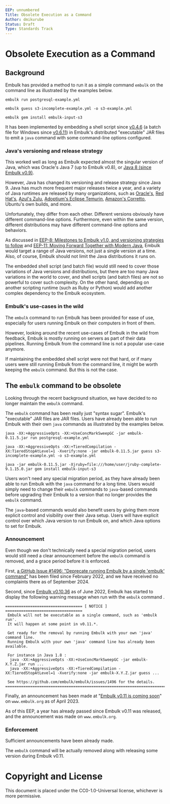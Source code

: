 ```yaml
---
EEP: unnumbered
Title: Obsolete Execution as a Command
Author: dmikurube
Status: Draft
Type: Standards Track
---
```


Obsolete Execution as a Command
================================

Background
-----------

Embulk has provided a method to run it as a simple command `embulk` on the command line as illustrated by the examples below.

```
embulk run postgresql-example.yml
```

```
embulk guess s3-incomplete-example.yml -o s3-example.yml
```

```
embulk gem install embulk-input-s3
```

It has been implemented by embedding a shell script since [v0.4.6](https://github.com/embulk/embulk/commit/38b000d5c6be13ad4ea2818d3cf6ea67e9d86c51) (a batch file for Windows since [v0.6.11](https://github.com/embulk/embulk/pull/192)) in Embulk's distributed "executable" JAR files to emit a `java` command with some command-line options configured.

### Java's versioning and release strategy

This worked well as long as Embulk expected almost the singular version of Java, which was Oracle's Java 7 (up to Embulk v0.8), or [Java 8 (since Embulk v0.9)](https://github.com/embulk/embulk/pull/853).

However, Java has changed its versioning and release strategy since Java 9. Java has much more frequent major releases twice a year, and a variety of Java runtimes are released by many organizations, such as [Oracle's](https://www.oracle.com/java/), [Red Hat's](https://developers.redhat.com/products/openjdk/overview), [Azul's Zulu](https://www.azul.com/products/core/), [Adoptium's Eclipse Temurin](https://adoptium.net/temurin/), [Amazon's Corretto](https://aws.amazon.com/en/corretto/), Ubuntu's own builds, and more.

Unfortunately, they differ from each other. Different versions obviously have different command-line options. Furthermore, even within the same version, different distributions may have different command-line options and behaviors.

As discussed in [EEP-8: Milestones to Embulk v1.0, and versioning strategies to follow](./eep-0008.md) and [EEP-11: Moving Forward Together with Modern Java](./eep-0011.md), Embulk would target a range of Java versions, not just a single version at a time. Also, of course, Embulk should not limit the Java distributions it runs on.

The embedded shell script (and batch file) would still need to cover those variations of Java versions and distributions, but there are too many Java variations in the world to cover, and shell scripts (and batch files) are not so powerful to cover such complexity. On the other hand, depending on another scripting runtime (such as Ruby or Python) would add another complex dependency to the Embulk ecosystem.

### Embulk's use-cases in the wild

The `embulk` command to run Embulk has been provided for ease of use, especially for users running Embulk on their computers in front of them.

However, looking around the recent use-cases of Embulk in the wild from feedback, Embulk is mostly running on servers as part of their data pipelines. Running Embulk from the command line is not a popular use-case anymore.

If maintaining the embedded shell script were not that hard, or if many users were still running Embulk from the command line, it might be worth keeping the `embulk` command. But this is not the case.

The `embulk` command to be obsolete
------------------------------------

Looking through the recent background situation, we have decided to no longer maintain the `embulk` command.

The `embulk` command has been really just "syntax sugar". Embulk's "executable" JAR files are JAR files. Users have already been able to run Embulk with their own `java` commands as illustrated by the examples below.

```
java -XX:+AggressiveOpts -XX:+UseConcMarkSweepGC -jar embulk-0.11.5.jar run postgresql-example.yml
```

```
java -XX:+AggressiveOpts -XX:+TieredCompilation -XX:TieredStopAtLevel=1 -Xverify:none -jar embulk-0.11.5.jar guess s3-incomplete-example.yml -o s3-example.yml
```

```
java -jar embulk-0.11.5.jar -Xjruby=file:///home/user/jruby-complete-9.1.15.0.jar gem install embulk-input-s3
```

Users won't need any special migration period, as they have already been able to run Embulk with the `java` command for a long time. Users would simply need to change their `embulk` commands to `java`-based commands before upgrading their Embulk to a version that no longer provides the `embulk` command.

The `java`-based commands would also benefit users by giving them more explicit control and visibility over their Java setup. Users will have explicit control over which Java version to run Embulk on, and which Java options to set for Embulk.

### Announcement

Even though we don't technically need a special migration period, users would still need a clear announcement before the `embulk` command is removed, and a grace period before it is enforced.

First, [a GitHub Issue #1496: "Deprecate running Embulk by a single 'embulk' command"](https://github.com/embulk/embulk/issues/1496) has been filed since February 2022, and we have received no complaints there as of September 2024.

Second, since [Embulk v0.10.36](https://github.com/embulk/embulk/releases/tag/v0.10.36) as of June 2022, Embulk has started to display the following warning message when run with the `embulk` command .

```
================================== [ NOTICE ] ==================================
 Embulk will not be executable as a single command, such as 'embulk run'.
 It will happen at some point in v0.11.*.

 Get ready for the removal by running Embulk with your own 'java' command line.
 Running Embulk with your own 'java' command line has already been available.

 For instance in Java 1.8 :
  java -XX:+AggressiveOpts -XX:+UseConcMarkSweepGC -jar embulk-X.Y.Z.jar run ...
  java -XX:+AggressiveOpts -XX:+TieredCompilation -XX:TieredStopAtLevel=1 -Xverify:none -jar embulk-X.Y.Z.jar guess ...

 See https://github.com/embulk/embulk/issues/1496 for the details.
================================================================================
```

Finally, an announcement has been made at "[Embulk v0.11 is coming soon](https://www.embulk.org/articles/2023/04/13/embulk-v0.11-is-coming-soon.html)" on `www.embulk.org` as of April 2023.

As of this EEP, a year has already passed since Embulk v0.11 was released, and the announcement was made on `www.embulk.org`.

### Enforcement

Sufficient announcements have been already made.

The `embulk` command will be actually removed along with releasing some version during Embulk v0.11.

Copyright and License
======================

This document is placed under the CC0-1.0-Universal license, whichever is more permissive.
